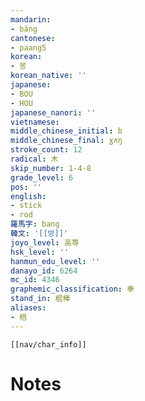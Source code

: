 ```yaml
---
mandarin:
- bàng
cantonese:
- paang5
korean:
- 봉
korean_native: ''
japanese:
- BOU
- HOU
japanese_nanori: ''
vietnamese:
middle_chinese_initial: b
middle_chinese_final: ɣʌŋ
stroke_count: 12
radical: 木
skip_number: 1-4-8
grade_level: 6
pos: ''
english:
- stick
- rod
羅馬字: bang
韓文: '[[방]]'
joyo_level: 高等
hsk_level: ''
hanmun_edu_level: ''
danayo_id: 6264
mc_id: 4346
graphemic_classification: 奉
stand_in: 棍棒
aliases:
- 棓
---
```

```meta-bind-embed
[[nav/char_info]]
```

# Notes
